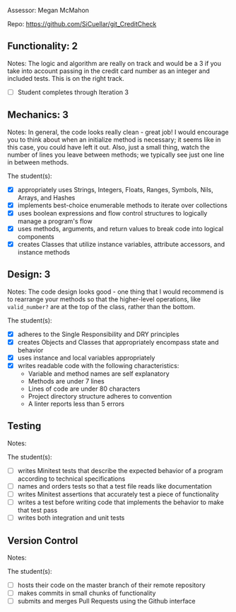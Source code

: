 Assessor: Megan McMahon

Repo: https://github.com/SiCuellar/git_CreditCheck

## Functionality: 2

Notes: The logic and algorithm are really on track and would be a 3 if you take into account passing in the credit card number as an integer and included tests. This is on the right track.

- [ ] Student completes through Iteration 3

## Mechanics: 3

Notes: In general, the code looks really clean - great job!  I would encourage you to think about when an initialize method is necessary; it seems like in this case, you could have left it out.  Also, just a small thing, watch the number of lines you leave between methods; we typically see just one line in between methods.

The student(s):

- [x] appropriately uses Strings, Integers, Floats, Ranges, Symbols, Nils, Arrays, and Hashes
- [x] implements best-choice enumerable methods to iterate over collections
- [x] uses boolean expressions and flow control structures to logically manage a program's flow
- [x] uses methods, arguments, and return values to break code into logical components
- [x] creates Classes that utilize instance variables, attribute accessors, and instance methods

## Design: 3

Notes: The code design looks good - one thing that I would recommend is to rearrange your methods so that the higher-level operations, like `valid_number?` are at the top of the class, rather than the bottom.

The student(s):

- [x] adheres to the Single Responsibility and DRY principles
- [x] creates Objects and Classes that appropriately encompass state and behavior
- [x] uses instance and local variables appropriately
- [x] writes readable code with the following characteristics:
    * Variable and method names are self explanatory
    * Methods are under 7 lines
    * Lines of code are under 80 characters
    * Project directory structure adheres to convention
    * A linter reports less than 5 errors

## Testing

Notes:

The student(s):

- [ ] writes Minitest tests that describe the expected behavior of a program according to technical specifications
- [ ] names and orders tests so that a test file reads like documentation
- [ ] writes Minitest assertions that accurately test a piece of functionality
- [ ] writes a test before writing code that implements the behavior to make that test pass
- [ ] writes both integration and unit tests

## Version Control

Notes:

The student(s):

- [ ] hosts their code on the master branch of their remote repository
- [ ] makes commits in small chunks of functionality
- [ ] submits and merges Pull Requests using the Github interface
